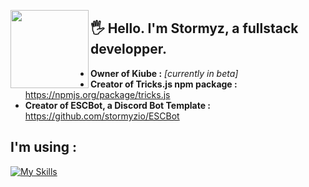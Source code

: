<img align="left" width="125px" src="https://media.discordapp.net/attachments/998212150432632923/1156319649156308993/ppstormyz.png?ex=65148a17&is=65133897&hm=352d885cc9f77cfa19115a1b7f4fd11bd38627226c666b6a3b5288fca322ab9b"></img>
## 🖐 Hello. I'm Stormyz, a fullstack developper.

- **Owner of Kiube :** *[currently in beta]*
- **Creator of Tricks.js npm package :** https://npmjs.org/package/tricks.js
- **Creator of ESCBot, a Discord Bot Template :** https://github.com/stormyzio/ESCBot

## I'm using :

[![My Skills](https://skillicons.dev/icons?i=js,html,vscode,nodejs,postman,python,css,github,vercel,figma&perline=5)](https://skillicons.dev)